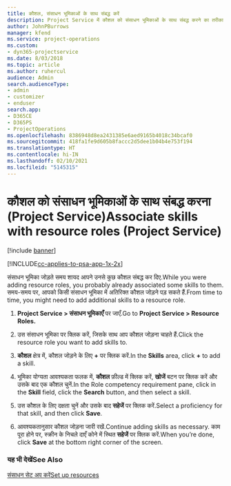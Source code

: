 ```yaml
---
title: कौशल, संसाधन भूमिकाओं के साथ संबद्ध करें
description: Project Service में कौशल को संसाधन भूमिकाओं के साथ संबद्ध करने का तरीका
author: JohnPBurrows
manager: kfend
ms.service: project-operations
ms.custom:
- dyn365-projectservice
ms.date: 8/03/2018
ms.topic: article
ms.author: ruhercul
audience: Admin
search.audienceType:
- admin
- customizer
- enduser
search.app:
- D365CE
- D365PS
- ProjectOperations
ms.openlocfilehash: 8386948d8ea2431385e6aed9165b4018c34bcaf0
ms.sourcegitcommit: 418fa1fe9d605b8faccc2d5dee1b04b4e753f194
ms.translationtype: HT
ms.contentlocale: hi-IN
ms.lasthandoff: 02/10/2021
ms.locfileid: "5145315"
---
```

# <a name="associate-skills-with-resource-roles-project-service"></a><span data-ttu-id="f5742-103">कौशल को संसाधन भूमिकाओं के साथ संबद्ध करना (Project Service)</span><span class="sxs-lookup"><span data-stu-id="f5742-103">Associate skills with resource roles (Project Service)</span></span>

[!include [banner](../includes/psa-now-project-operations.md)]

[!INCLUDE[cc-applies-to-psa-app-1x-2x](../includes/cc-applies-to-psa-app-1x-2x.md)]

<span data-ttu-id="f5742-104">संसाधन भूमिका जोड़ते समय शायद आपने उनसे कुछ कौशल संबद्ध कर दिए.</span><span class="sxs-lookup"><span data-stu-id="f5742-104">While you were adding resource roles, you probably already associated some skills to them.</span></span> <span data-ttu-id="f5742-105">समय-समय पर, आपको किसी संसाधन भूमिका में अतिरिक्त कौशल जोड़ने पड़ सकते हैं.</span><span class="sxs-lookup"><span data-stu-id="f5742-105">From time to time, you might need to add additional skills to a resource role.</span></span>  
  
1.  <span data-ttu-id="f5742-106">**Project Service > संसाधन भूमिकाएँ** पर जाएँ.</span><span class="sxs-lookup"><span data-stu-id="f5742-106">Go to **Project Service > Resource Roles.**</span></span>  
  
2.  <span data-ttu-id="f5742-107">उस संसाधन भूमिका पर क्लिक करें, जिसके साथ आप कौशल जोड़ना चाहते हैं.</span><span class="sxs-lookup"><span data-stu-id="f5742-107">Click the resource role you want to add skills to.</span></span>  
  
3.  <span data-ttu-id="f5742-108">**कौशल** क्षेत्र में, कौशल जोड़ने के लिए **+** पर क्लिक करें.</span><span class="sxs-lookup"><span data-stu-id="f5742-108">In the **Skills** area, click **+** to add a skill.</span></span>  
  
4.  <span data-ttu-id="f5742-109">भूमिका योग्यता आवश्यकता फलक में, **कौशल** फ़ील्ड में क्लिक करें, **खोजें** बटन पर क्लिक करें और उसके बाद एक कौशल चुनें.</span><span class="sxs-lookup"><span data-stu-id="f5742-109">In the Role competency requirement pane, click in the **Skill** field, click the **Search** button,  and then select a skill.</span></span>  
  
5.  <span data-ttu-id="f5742-110">उस कौशल के लिए दक्षता चुनें और उसके बाद **सहेजें** पर क्लिक करें.</span><span class="sxs-lookup"><span data-stu-id="f5742-110">Select a proficiency for that skill, and then click **Save**.</span></span>  
  
6.  <span data-ttu-id="f5742-111">आवश्यकतानुसार कौशल जोड़ना जारी रखें.</span><span class="sxs-lookup"><span data-stu-id="f5742-111">Continue adding skills as necessary.</span></span> <span data-ttu-id="f5742-112">काम पूरा होने पर, स्‍क्रीन के निचले दाएँ कोने में स्थित **सहेजें** पर क्लिक करें.</span><span class="sxs-lookup"><span data-stu-id="f5742-112">When you’re done, click **Save** at the bottom right corner of the screen.</span></span>  
  
### <a name="see-also"></a><span data-ttu-id="f5742-113">यह भी देखें</span><span class="sxs-lookup"><span data-stu-id="f5742-113">See Also</span></span>  
 [<span data-ttu-id="f5742-114">संसाधन सेट अप करें</span><span class="sxs-lookup"><span data-stu-id="f5742-114">Set up resources</span></span>](../psa/set-up-resources.md)
